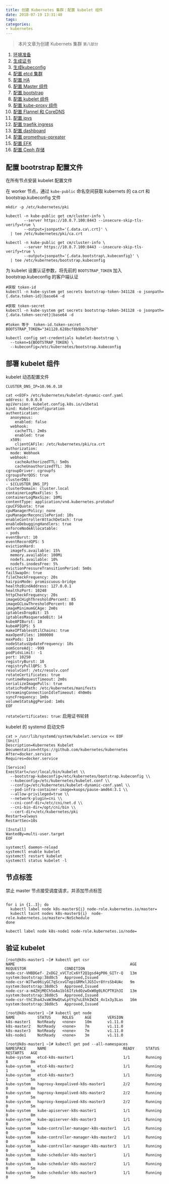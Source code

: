 ```yaml
---
title: 创建 Kubernetes 集群：配置 kubelet 组件
date: 2018-07-19 13:31:40
tags:
categories:
- kubernetes
---
```


> 本片文章为创建 Kubernets 集群 `第八部分`
1.  [环境准备](https://kuops.com/2018/07/19/deploy-kubernets-ha-01/)
2.  [生成证书](https://kuops.com/2018/07/19/deploy-kubernets-ha-02/)
3.  [生成kubeconfig](https://kuops.com/2018/07/19/deploy-kubernets-ha-03/)
4.  [配置 etcd 集群](https://kuops.com/2018/07/19/deploy-kubernets-ha-04/)
5.  [配置 HA](https://kuops.com/2018/07/19/deploy-kubernets-ha-05/)
6.  [配置 Master 组件](https://kuops.com/2018/07/19/deploy-kubernets-ha-06/)
7.  [配置 bootstrap](https://kuops.com/2018/07/19/deploy-kubernets-ha-07/)
8.  [配置 kubelet 组件](https://kuops.com/2018/07/19/deploy-kubernets-ha-08/)
9.  [配置 kube-proxy 组件](https://kuops.com/2018/07/19/deploy-kubernets-ha-09/)
10.  [配置 Flannel 和 CoreDNS](https://kuops.com/2018/07/19/deploy-kubernets-ha-10/)
11.  [配置 ipvs](https://kuops.com/2018/07/19/deploy-kubernets-ha-11/)
12.  [配置 traefik ingress](https://kuops.com/2018/07/19/deploy-kubernets-ha-12/)
13.  [配置 dashboard](https://kuops.com/2018/07/19/deploy-kubernets-ha-13/)
14.  [配置 promethus-opreater](https://kuops.com/2018/07/19/deploy-kubernets-ha-14/)
15.  [配置 EFK](https://kuops.com/2018/07/19/deploy-kubernets-ha-15/)
16.  [配置 Ceph 存储](https://kuops.com/2018/07/19/deploy-kubernets-ha-16/)

## 配置 bootrstrap 配置文件

在所有节点安装 kubelet 配置文件

在 worker 节点，通过 `kube-public` 命名空间获取 kubernets 的 ca.crt 和 bootstrap.kubeconfig 文件

```
mkdir -p /etc/kubernetes/pki

kubectl -n kube-public get cm/cluster-info \
        --server https://10.0.7.100:8443 --insecure-skip-tls-verify=true \
        --output=jsonpath='{.data.ca\.crt}' \
  | tee /etc/kubernetes/pki/ca.crt

kubectl -n kube-public get cm/cluster-info \
        --server https://10.0.7.100:8443 --insecure-skip-tls-verify=true \
        --output=jsonpath='{.data.bootstrap\.kubeconfig}' \
  | tee /etc/kubernetes/bootstrap.kubeconfig
```

为 kubelet 设置认证参数，将先前的 `BOOTSTRAP_TOKEN` 加入 bootstrap.kubeconfig 的客户端认证
```
#获取 token-id
kubectl -n kube-system get secrets bootstrap-token-341128 -o jsonpath={.data.token-id}|base64 -d

#获取 token-secret
kubectl -n kube-system get secrets bootstrap-token-341128 -o jsonpath={.data.token-secret}|base64 -d

#token 等于  token-id.token-secret
BOOTSTRAP_TOKEN="341128.628bcf8b9bb7b7b0"

kubectl config set-credentials kubelet-bootstrap \
  --token=${BOOTSTRAP_TOKEN} \
  --kubeconfig=/etc/kubernetes/bootstrap.kubeconfig
```

## 部署 kubelet 组件

kubelet 动态配置文件

```
CLUSTER_DNS_IP=10.96.0.10

cat <<EOF> /etc/kubernetes/kubelet-dynamic-conf.yaml
address: 0.0.0.0
apiVersion: kubelet.config.k8s.io/v1beta1
kind: KubeletConfiguration
authentication:
  anonymous:
    enabled: false
  webhook:
    cacheTTL: 2m0s
    enabled: true
  x509:
    clientCAFile: /etc/kubernetes/pki/ca.crt
authorization:
  mode: Webhook
  webhook:
    cacheAuthorizedTTL: 5m0s
    cacheUnauthorizedTTL: 30s
cgroupDriver: cgroupfs
cgroupsPerQOS: true
clusterDNS:
- ${CLUSTER_DNS_IP}
clusterDomain: cluster.local
containerLogMaxFiles: 5
containerLogMaxSize: 10Mi
contentType: application/vnd.kubernetes.protobuf
cpuCFSQuota: true
cpuManagerPolicy: none
cpuManagerReconcilePeriod: 10s
enableControllerAttachDetach: true
enableDebuggingHandlers: true
enforceNodeAllocatable:
- pods
eventBurst: 10
eventRecordQPS: 5
evictionHard:
  imagefs.available: 15%
  memory.available: 100Mi
  nodefs.available: 10%
  nodefs.inodesFree: 5%
evictionPressureTransitionPeriod: 5m0s
failSwapOn: true
fileCheckFrequency: 20s
hairpinMode: promiscuous-bridge
healthzBindAddress: 127.0.0.1
healthzPort: 10248
httpCheckFrequency: 20s
imageGCHighThresholdPercent: 85
imageGCLowThresholdPercent: 80
imageMinimumGCAge: 2m0s
iptablesDropBit: 15
iptablesMasqueradeBit: 14
kubeAPIBurst: 10
kubeAPIQPS: 5
makeIPTablesUtilChains: true
maxOpenFiles: 1000000
maxPods: 110
nodeStatusUpdateFrequency: 10s
oomScoreAdj: -999
podPidsLimit: -1
port: 10250
registryBurst: 10
registryPullQPS: 5
resolvConf: /etc/resolv.conf
rotateCertificates: true
runtimeRequestTimeout: 2m0s
serializeImagePulls: true
staticPodPath: /etc/kubernetes/manifests
streamingConnectionIdleTimeout: 4h0m0s
syncFrequency: 1m0s
volumeStatsAggPeriod: 1m0s
EOF
```

`rotateCertificates: true`: 启用证书轮转


kubelet 的 systemd 启动文件

```
cat > /usr/lib/systemd/system/kubelet.service << EOF
[Unit]
Description=Kubernetes Kubelet
Documentation=https://github.com/kubernetes/kubernetes
After=docker.service
Requires=docker.service

[Service]
ExecStart=/usr/local/bin/kubelet \\
  --bootstrap-kubeconfig=/etc/kubernetes/bootstrap.kubeconfig \\
  --kubeconfig=/etc/kubernetes/kubelet.conf \\
  --config=/etc/kubernetes/kubelet-dynamic-conf.yaml \\
  --pod-infra-container-image=kuops/pause-amd64:3.1 \\
  --allow-privileged=true \\
  --network-plugin=cni \\
  --cni-conf-dir=/etc/cni/net.d \\
  --cni-bin-dir=/opt/cni/bin \\
  --cert-dir=/etc/kubernetes/pki
Restart=always
RestartSec=10s

[Install]
WantedBy=multi-user.target
EOF

systemctl daemon-reload
systemctl enable kubelet
systemctl restart kubelet
systemctl status kubelet -l
```

## 节点标签

禁止 master 节点接受调度请求，并添加节点标签
```

for i in {1..3}; do
  kubectl label node k8s-master${i} node-role.kubernetes.io/master=
  kubectl taint nodes k8s-master${i}  node-role.kubernetes.io/master=:NoSchedule
done

kubectl label node k8s-node1 node-role.kubernetes.io/node=
```

## 验证 kubelet

```
[root@k8s-master1 ~]# kubectl get csr
NAME                                                   AGE       REQUESTOR                 CONDITION
node-csr-VHBDGef-_2xDG2_xVCTzCx6Yf2Q1gsd4gP06_GITr-Q   13m       system:bootstrap:38d0c5   Approved,Issued
node-csr-WJTwo06iyGC7qScxvGTepiGRMxlJG5Ivr8YrsSb4UAc   9m        system:bootstrap:38d0c5   Approved,Issued
node-csr-a-m4ZHjMECh5oAu1bl6IfzkdOzwOxW0g0LRCPTR1h3I   13m       system:bootstrap:38d0c5   Approved,Issued
node-csr-thC3ha4JvaW3HwQtwLptYq7uLEhkIWZ4_4v1x3y3Las   16m       system:bootstrap:38d0c5   Approved,Issued

[root@k8s-master1 ~]# kubectl get node
NAME          STATUS     ROLES     AGE       VERSION
k8s-master1   NotReady   <none>    10m       v1.11.0
k8s-master2   NotReady   <none>    7m        v1.11.0
k8s-master3   NotReady   <none>    7m        v1.11.0
k8s-node1     NotReady   <none>    3m        v1.11.0

[root@k8s-master1 ~]# kubectl get pod --all-namespaces 
NAMESPACE     NAME                                  READY     STATUS    RESTARTS   AGE
kube-system   etcd-k8s-master1                      1/1       Running   8          8m
kube-system   etcd-k8s-master2                      1/1       Running   1          5m
kube-system   etcd-k8s-master3                      1/1       Running   1          5m
kube-system   haproxy-keepalived-k8s-master1        2/2       Running   0          8m
kube-system   haproxy-keepalived-k8s-master2        2/2       Running   0          5m
kube-system   haproxy-keepalived-k8s-master3        2/2       Running   0          5m
kube-system   kube-apiserver-k8s-master1            1/1       Running   0          8m
kube-system   kube-apiserver-k8s-master3            1/1       Running   0          5m
kube-system   kube-controller-manager-k8s-master1   1/1       Running   0          8m
kube-system   kube-controller-manager-k8s-master2   1/1       Running   0          5m
kube-system   kube-controller-manager-k8s-master3   1/1       Running   0          5m
kube-system   kube-scheduler-k8s-master1            1/1       Running   0          8m
kube-system   kube-scheduler-k8s-master2            1/1       Running   0          5m
kube-system   kube-scheduler-k8s-master3            1/1       Running   0          5m
```
